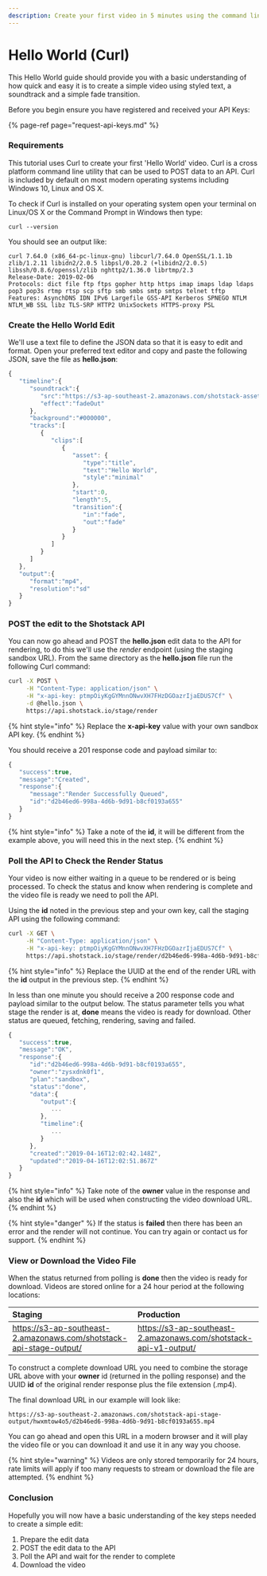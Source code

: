 ```yaml
---
description: Create your first video in 5 minutes using the command line and Curl
---
```


# Hello World \(Curl\)

This Hello World guide should provide you with a basic understanding of how quick and easy it is to create a simple video using styled text, a soundtrack and a simple fade transition.

Before you begin ensure you have registered and received your API Keys:

{% page-ref page="request-api-keys.md" %}

### Requirements

This tutorial uses Curl to create your first 'Hello World' video. Curl is a cross platform command line utility that can be used to POST data to an API. Curl is included by default on most modern operating systems including Windows 10, Linux and OS X.

To check if Curl is installed on your operating system open your terminal on Linux/OS X or the Command Prompt in Windows then type:

```
curl --version
```

You should see an output like:

```text
curl 7.64.0 (x86_64-pc-linux-gnu) libcurl/7.64.0 OpenSSL/1.1.1b zlib/1.2.11 libidn2/2.0.5 libpsl/0.20.2 (+libidn2/2.0.5) libssh/0.8.6/openssl/zlib nghttp2/1.36.0 librtmp/2.3
Release-Date: 2019-02-06
Protocols: dict file ftp ftps gopher http https imap imaps ldap ldaps pop3 pop3s rtmp rtsp scp sftp smb smbs smtp smtps telnet tftp 
Features: AsynchDNS IDN IPv6 Largefile GSS-API Kerberos SPNEGO NTLM NTLM_WB SSL libz TLS-SRP HTTP2 UnixSockets HTTPS-proxy PSL
```

### Create the Hello World Edit

We'll use a text file to define the JSON data so that it is easy to edit and format. Open your preferred text editor and copy and paste the following JSON, save the file as **hello.json**:

```javascript
{
   "timeline":{
      "soundtrack":{
         "src":"https://s3-ap-southeast-2.amazonaws.com/shotstack-assets/music/moment.mp3",
         "effect":"fadeOut"
      },
      "background":"#000000",
      "tracks":[
         {
            "clips":[
               {
                  "asset": {
                     "type":"title",
                     "text":"Hello World",
                     "style":"minimal"
                  },
                  "start":0,
                  "length":5,
                  "transition":{
                     "in":"fade",
                     "out":"fade"
                  }
               }
            ]
         }
      ]
   },
   "output":{
      "format":"mp4",
      "resolution":"sd"
   }
}
```

### POST the edit to the Shotstack API

You can now go ahead and POST the **hello.json** edit data to the API for rendering, to do this we'll use the _render_ endpoint \(using the staging sandbox URL\). From the same directory as the **hello.json** file run the following Curl command:

```bash
curl -X POST \
     -H "Content-Type: application/json" \
     -H "x-api-key: ptmpOiyKgGYMnnONwvXH7FHzDGOazrIjaEDUS7Cf" \
     -d @hello.json \
     https://api.shotstack.io/stage/render
```

{% hint style="info" %}
Replace the **x-api-key** value with your own sandbox API key.
{% endhint %}

You should receive a 201 response code and payload similar to:

```javascript
{
   "success":true,
   "message":"Created",
   "response":{
      "message":"Render Successfully Queued",
      "id":"d2b46ed6-998a-4d6b-9d91-b8cf0193a655"
   }
}
```

{% hint style="info" %}
Take a note of the **id**, it will be different from the example above, you will need this in the next step.
{% endhint %}

### Poll the API to Check the Render Status

Your video is now either waiting in a queue to be rendered or is being processed. To check the status and know when rendering is complete and the video file is ready we need to poll the API.

Using the **id** noted in the previous step and your own key, call the staging API using the following command:

```bash
curl -X GET \
     -H "Content-Type: application/json" \
     -H "x-api-key: ptmpOiyKgGYMnnONwvXH7FHzDGOazrIjaEDUS7Cf" \
     https://api.shotstack.io/stage/render/d2b46ed6-998a-4d6b-9d91-b8cf0193a655
```

{% hint style="info" %}
Replace the UUID at the end of the render URL with the **id** output in the previous step.
{% endhint %}

In less than one minute you should receive a 200 response code and payload similar to the output below. The status parameter tells you what stage the render is at, **done** means the video is ready for download. Other status are queued, fetching, rendering, saving and failed.

```javascript
{
   "success":true,
   "message":"OK",
   "response":{
      "id":"d2b46ed6-998a-4d6b-9d91-b8cf0193a655",
      "owner":"zysxdnk0f1",
      "plan":"sandbox",
      "status":"done",
      "data":{
         "output":{
            ...
         },
         "timeline":{
            ...
         }
      },
      "created":"2019-04-16T12:02:42.148Z",
      "updated":"2019-04-16T12:02:51.867Z"
   }
}
```

{% hint style="info" %}
Take note of the **owner** value in the response and also the **id** which will be used when constructing the video download URL.
{% endhint %}

{% hint style="danger" %}
If the status is **failed** then there has been an error and the render will not continue. You can try again or contact us for support.
{% endhint %}

### View or Download the Video File

When the status returned from polling is **done** then the video is ready for download. Videos are stored online for a 24 hour period at the following locations:

| Staging | Production |
| :--- | :--- |
| https://s3-ap-southeast-2.amazonaws.com/shotstack-api-stage-output/ | https://s3-ap-southeast-2.amazonaws.com/shotstack-api-v1-output/ |

To construct a complete download URL you need to combine the storage URL above with your **owner** id \(returned in the polling response\) and the UUID **id** of the original render response plus the file extension \(.mp4\).

The final download URL in our example will look like:

```text
https://s3-ap-southeast-2.amazonaws.com/shotstack-api-stage-output/hwxmtow4o5/d2b46ed6-998a-4d6b-9d91-b8cf0193a655.mp4
```

You can go ahead and open this URL in a modern browser and it will play the video file or you can download it and use it in any way you choose.

{% hint style="warning" %}
Videos are only stored temporarily for 24 hours, rate limits will apply if too many requests to stream or download the file are attempted.
{% endhint %}

### Conclusion

Hopefully you will now have a basic understanding of the key steps needed to create a simple edit:

1. Prepare the edit data
2. POST the edit data to the API
3. Poll the API and wait for the render to complete
4. Download the video

